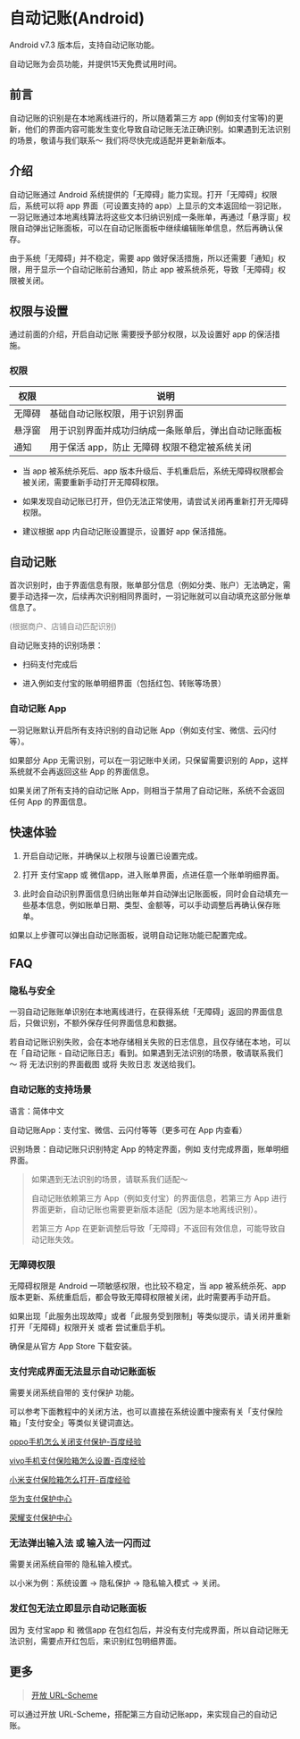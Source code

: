 # 自动记账(Android)

Android v7.3 版本后，支持自动记账功能。

自动记账为会员功能，并提供15天免费试用时间。

## 前言

自动记账的识别是在本地离线进行的，所以随着第三方 app (例如支付宝等)的更新，他们的界面内容可能发生变化导致自动记账无法正确识别。如果遇到无法识别的场景，敬请与我们联系～ 我们将尽快完成适配并更新新版本。

## 介绍

自动记账通过 Android 系统提供的「无障碍」能力实现。打开「无障碍」权限后，系统可以将 app 界面（可设置支持的 app）上显示的文本返回给一羽记账，一羽记账通过本地离线算法将这些文本归纳识别成一条账单，再通过「悬浮窗」权限自动弹出记账面板，可以在自动记账面板中继续编辑账单信息，然后再确认保存。

由于系统「无障碍」并不稳定，需要 app 做好保活措施，所以还需要「通知」权限，用于显示一个自动记账前台通知，防止 app 被系统杀死，导致「无障碍」权限被关闭。

## 权限与设置

通过前面的介绍，开启自动记账 需要授予部分权限，以及设置好 app 的保活措施。

### 权限

| 权限  | 说明                         |
| --- | -------------------------- |
| 无障碍 | 基础自动记账权限，用于识别界面            |
| 悬浮窗 | 用于识别界面并成功归纳成一条账单后，弹出自动记账面板 |
| 通知  | 用于保活 app，防止 无障碍 权限不稳定被系统关闭 |

* 当 app 被系统杀死后、app 版本升级后、手机重启后，系统无障碍权限都会被关闭，需要重新手动打开无障碍权限。

* 如果发现自动记账已打开，但仍无法正常使用，请尝试关闭再重新打开无障碍权限。

* 建议根据 app 内自动记账设置提示，设置好 app 保活措施。

## 自动记账

首次识别时，由于界面信息有限，账单部分信息（例如分类、账户）无法确定，需要手动选择一次，后续再次识别相同界面时，一羽记账就可以自动填充这部分账单信息了。

<font color=gray>(根据商户、店铺自动匹配识别)</font>

自动记账支持的识别场景：

* 扫码支付完成后

* 进入例如支付宝的账单明细界面（包括红包、转账等场景）

### 自动记账 App

一羽记账默认开启所有支持识别的自动记账 App（例如支付宝、微信、云闪付等）。

如果部分 App 无需识别，可以在一羽记账中关闭，只保留需要识别的 App，这样系统就不会再返回这些 App 的界面信息。

如果关闭了所有支持的自动记账 App，则相当于禁用了自动记账，系统不会返回任何 App 的界面信息。

## 快速体验

1. 开启自动记账，并确保以上权限与设置已设置完成。

2. 打开 支付宝app 或 微信app，进入账单界面，点进任意一个账单明细界面。

3. 此时会自动识别界面信息归纳出账单并自动弹出记账面板，同时会自动填充一些基本信息，例如账单日期、类型、金额等，可以手动调整后再确认保存账单。

如果以上步骤可以弹出自动记账面板，说明自动记账功能已配置完成。

## FAQ

### 隐私与安全

一羽自动记账账单识别在本地离线进行，在获得系统「无障碍」返回的界面信息后，只做识别，不额外保存任何界面信息和数据。

若自动记账识别失败，会在本地存储相关失败的日志信息，且仅存储在本地，可以在「自动记账 - 自动记账日志」看到。如果遇到无法识别的场景，敬请联系我们～ 将 无法识别的界面截图 或将 失败日志 发送给我们。

### 自动记账的支持场景

语言：简体中文

自动记账App：支付宝、微信、云闪付等等（更多可在 App 内查看）

识别场景：自动记账只识别特定 App 的特定界面，例如 支付完成界面，账单明细界面。

> 如果遇到无法识别的场景，请联系我们适配～
> 
> 自动记账依赖第三方 App（例如支付宝）的界面信息，若第三方 App 进行界面更新，自动记账也需要更新版本适配（因为是本地离线识别）。
> 
> 若第三方 App 在更新调整后导致「无障碍」不返回有效信息，可能导致自动记账失效。

### 无障碍权限

无障碍权限是 Android 一项敏感权限，也比较不稳定，当 app 被系统杀死、app 版本更新、系统重启后，都会导致无障碍权限被关闭，此时需要再手动开启。

如果出现「此服务出现故障」或者「此服务受到限制」等类似提示，请关闭并重新打开「无障碍」权限开关 或者 尝试重启手机。

确保是从官方 App Store 下载安装。

### 支付完成界面无法显示自动记账面板

需要关闭系统自带的 支付保护 功能。

可以参考下面教程中的关闭方法，也可以直接在系统设置中搜索有关「支付保险箱」「支付安全」等类似关键词直达。

[oppo手机怎么关闭支付保护-百度经验](https://jingyan.baidu.com/article/642c9d34ea5eda254b46f70a.html)

[vivo手机支付保险箱怎么设置-百度经验](https://jingyan.baidu.com/article/2d5afd69cad5b4c4a3e28ed1.html)

[小米支付保险箱怎么打开-百度经验](https://jingyan.baidu.com/article/08b6a591d3779955a80922bb.html)

[华为支付保护中心](https://consumer.huawei.com/cn/support/content/zh-cn15768863/)

[荣耀支付保护中心](https://www.honor.com/cn/support/content/zh-cn15815300/)

### 无法弹出输入法 或 输入法一闪而过

需要关闭系统自带的 隐私输入模式。

以小米为例：系统设置 -> 隐私保护 -> 隐私输入模式 ->  关闭。

### 发红包无法立即显示自动记账面板

因为 支付宝app 和 微信app 在包红包后，并没有支付完成界面，所以自动记账无法识别，需要点开红包后，来识别红包明细界面。

## 更多

> [开放 URL-Scheme](doc/func/url-scheme.md)

可以通过开放 URL-Scheme，搭配第三方自动记账app，来实现自己的自动记账。
